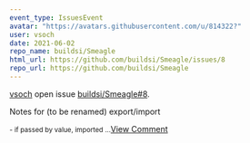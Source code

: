 ```yaml
---
event_type: IssuesEvent
avatar: "https://avatars.githubusercontent.com/u/814322?"
user: vsoch
date: 2021-06-02
repo_name: buildsi/Smeagle
html_url: https://github.com/buildsi/Smeagle/issues/8
repo_url: https://github.com/buildsi/Smeagle
---
```


<a href='https://github.com/vsoch' target='_blank'>vsoch</a> open issue <a href='https://github.com/buildsi/Smeagle/issues/8' target='_blank'>buildsi/Smeagle#8</a>.

<p>Notes for (to be renamed) export/import</p><small>- if passed by value, imported...</small><a href='https://github.com/buildsi/Smeagle/issues/8' target='_blank'>View Comment</a>